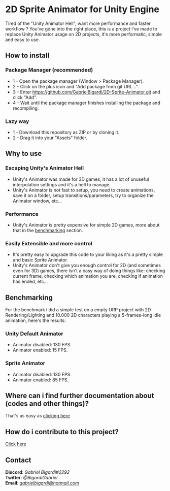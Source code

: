 # 2D Sprite Animator for Unity Engine
 Tired of the "Unity Animator Hell", want more performance and faster workflow ? You've gone into the right place, this is a project i've made to replace Unity Animator usage on 2D projects, it's more performatic, simple and easy to use.

## How to install
### Package Manager (recommended)
* 1 - Open the package manager (Window > Package Manager).  
* 2 - Click on the plus icon and "Add package from git URL...".  
* 3 - Enter https://github.com/GabrielBigardi/2D-Sprite-Animator.git and click "Add".  
* 4 - Wait until the package manager finishes installing the package and recompiling.  
   
### Lazy way
* 1 - Download this repository as ZIP or by cloning it.
* 2 - Drag it into your "Assets" folder.
  
## Why to use
### Escaping Unity's Animator Hell
* Unity's Animator was made for 3D games, it has a lot of unuseful interpolation settings and it's a hell to manage.
* Unity's Animator is not fast to setup, you need to create animations, save it on a folder, setup transitions/parameters, try to organize the Animator window, etc...
### Performance
* Unity's Animator is pretty expensive for simple 2D games, more about that in the [benchmarking](#benchmarking) section.
### Easily Extensible and more control
* It's pretty easy to upgrade this code to your liking as it's a pretty simple and basic Sprite Animator.
* Unity's Animator don't give you enough control for 2D (and sometimes even for 3D) games, there isn't a easy way of doing things like: checking current frame, checking which animation you are, checking if animation has ended, etc...
  
## Benchmarking
For the benchmark i did a simple test on a empty URP project with 2D Rendering/Lighting and 10.000 2D characters playing a 5-frames-long idle animation, here's the results:
### Unity Default Animator
* Animator disabled: 130 FPS.
* Animator enabled: 15 FPS.
  
### Sprite Animator
* Animator disabled: 130 FPS.
* Animator enabled: 85 FPS.
  
## Where can i find further documentation about (codes and other things)?
That's as easy as [clicking here](DOCUMENTATION.md)
  
## How do i contribute to this project?
[Click here](CONTRIBUTING.md)
  
## Contact
**Discord**: *Gabriel Bigardi#2292*  
**Twitter**: *@BigardiGabriel*  
**Email**: *gabrielbigardi@hotmail.com*  
